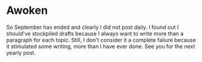 # Awoken

So September has ended and clearly I did not post daily. 
I found out I should've stockpiled drafts because I always want to write more than a paragraph for each topic. 
Still, I don't consider it a complete failure because it stimulated some writing, more than I have ever done.
See you for the next yearly post.
